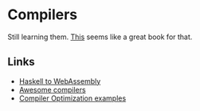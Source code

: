 # Compilers
Still learning them. [This](https://www.goodreads.com/book/show/703102.Compilers) seems like a great book for that.

## Links
- [Haskell to WebAssembly](https://github.com/tweag/asterius)
- [Awesome compilers](https://github.com/aalhour/awesome-compilers#readme)
- [Compiler Optimization examples](http://compileroptimizations.com/)